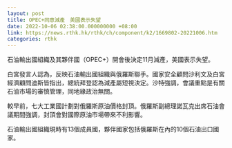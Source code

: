 ```yaml
---
layout: post
title: OPEC+同意減產　美國表示失望
date: 2022-10-06 02:38:00.000000000 +08:00
link: https://news.rthk.hk/rthk/ch/component/k2/1669802-20221006.htm
categories: rthk
---
```


石油輸出國組織及其夥伴國（OPEC+）開會後決定11月減產，美國表示失望。

白宮發言人認為，反映石油輸出國組織與俄羅斯聯手。國家安全顧問沙利文及白宮經濟顧問迪斯皆指出，總統拜登認為減產屬短視決定。沙特強調，會議重點是有關石油市場的審慎管理，同地緣政治無關。

較早前，七大工業國計劃對俄羅斯原油價格封頂。俄羅斯副總理諾瓦克出席石油會議期間強調，封頂會對國際原油市場帶來不利影響。

石油輸出國組織現時有13個成員國，夥伴國家包括俄羅斯在內的10個石油出口國家。
